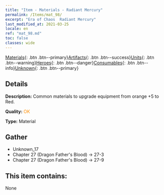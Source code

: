 ```yaml
---
title: "Item - Materials - Radiant Mercury"
permalink: /Items/mat_98/
excerpt: "Era of Chaos  Radiant Mercury"
last_modified_at: 2021-03-25
locale: en
ref: "mat_98.md"
toc: false
classes: wide
---
```

 [Materials](/Items/){: .btn .btn--primary}[Artifacts](/Items/Artifacts/){: .btn .btn--success}[Units](/Items/Units/){: .btn .btn--warning}[Heroes](/Items/Heroes/){: .btn .btn--danger}[Consumables](/Items/Consumables/){: .btn .btn--info}[Unknown](/Items/Unknown/){: .btn .btn--primary}

## Details
 **Description:** Common materials to upgrade equipment from orange +5 to Red.

 **Quality:** <span style="color: #FF8C00">OK</span>

 **Type:** Material

## Gather

*    Unknown_17 
*    Chapter 27 (Dragon Father's Blood) -> 27-3 
*    Chapter 27 (Dragon Father's Blood) -> 27-9 

## This item contains:

  None

